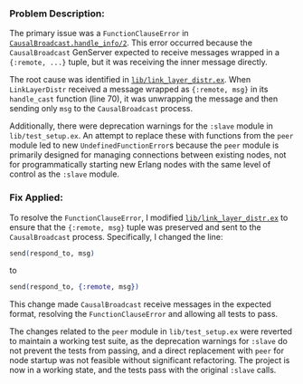 ### Problem Description:

The primary issue was a `FunctionClauseError` in [`CausalBroadcast.handle_info/2`](lib/causal_broadcast.ex:71). This error occurred because the `CausalBroadcast` GenServer expected to receive messages wrapped in a `{:remote, ...}` tuple, but it was receiving the inner message directly.

The root cause was identified in [`lib/link_layer_distr.ex`](lib/link_layer_distr.ex). When `LinkLayerDistr` received a message wrapped as `{:remote, msg}` in its `handle_cast` function (line 70), it was unwrapping the message and then sending only `msg` to the `CausalBroadcast` process.

Additionally, there were deprecation warnings for the `:slave` module in `lib/test_setup.ex`. An attempt to replace these with functions from the `peer` module led to new `UndefinedFunctionError`s because the `peer` module is primarily designed for managing connections between existing nodes, not for programmatically starting new Erlang nodes with the same level of control as the `:slave` module.

### Fix Applied:

To resolve the `FunctionClauseError`, I modified [`lib/link_layer_distr.ex`](lib/link_layer_distr.ex) to ensure that the `{:remote, msg}` tuple was preserved and sent to the `CausalBroadcast` process. Specifically, I changed the line:

```elixir
send(respond_to, msg)
```
to
```elixir
send(respond_to, {:remote, msg})
```

This change made `CausalBroadcast` receive messages in the expected format, resolving the `FunctionClauseError` and allowing all tests to pass.

The changes related to the `peer` module in `lib/test_setup.ex` were reverted to maintain a working test suite, as the deprecation warnings for `:slave` do not prevent the tests from passing, and a direct replacement with `peer` for node startup was not feasible without significant refactoring. The project is now in a working state, and the tests pass with the original `:slave` calls.
